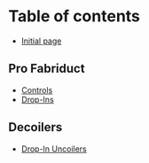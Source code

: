 # Table of contents

* [Initial page](README.md)

## Pro Fabriduct

* [Controls](pro-fabriduct/controls.md)
* [Drop-Ins](pro-fabriduct/drop-ins.md)

## Decoilers

* [Drop-In Uncoilers](decoilers/drop-in-uncoilers.md)

